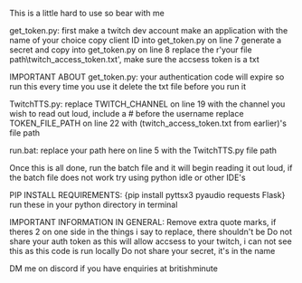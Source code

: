 This is a little hard to use so bear with me

get_token.py:
first make a twitch dev account
make an application with the name of your choice
copy client ID into get_token.py on line 7
generate a secret and copy into get_token.py on line 8
replace the r'your file path\twitch_access_token.txt', make sure the accsess token is a txt

IMPORTANT ABOUT get_token.py:
your authentication code will expire so run this every time you use it
delete the txt file before you run it

TwitchTTS.py:
replace TWITCH_CHANNEL on line 19 with the channel you wish to read out loud, include a # before the username
replace TOKEN_FILE_PATH on line 22 with (twitch_access_token.txt from earlier)'s file path

run.bat:
replace your path here on line 5 with the TwitchTTS.py file path

Once this is all done, run the batch file and it will begin reading it out loud, if the batch file does not work try using python idle or other IDE's

PIP INSTALL REQUIREMENTS:
{pip install pyttsx3 pyaudio requests Flask}
run these in your python directory in terminal

IMPORTANT INFORMATION IN GENERAL:
Remove extra quote marks, if theres 2 on one side in the things i say to replace, there shouldn't be
Do not share your auth token as this will allow accsess to your twitch, i can not see this as this code is run locally
Do not share your secret, it's in the name

DM me on discord if you have enquiries at britishminute
